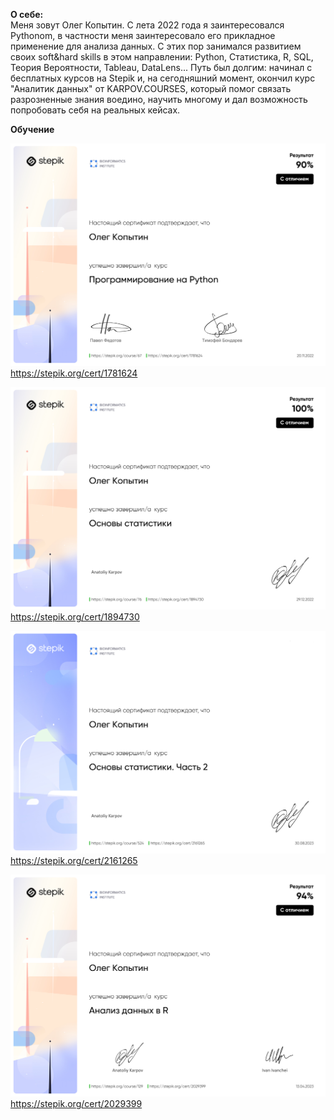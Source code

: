 **О себе:**  
Меня зовут Олег Копытин. С лета 2022 года я заинтересовался Pythonom, в частности меня заинтересовало его прикладное применение для анализа данных. 
С этих пор занимался развитием своих soft&hard skills в этом направлении: Python, Статистика, R, SQL, Теория Вероятности, Tableau, DataLens... 
Путь был долгим: начинал с бесплатных курсов на Stepik и, на сегодняшний момент, окончил курс "Аналитик данных" от KARPOV.COURSES, который помог связать 
разрозненные знания воедино, научить многому и дал возможность попробовать себя на реальных кейсах.

**Обучение**


![Сертификат Python](https://github.com/Olegoko/Olegoko/blob/main/stepik-certificate-67-d55b0c9.jpg)
https://stepik.org/cert/1781624

![Сертификат Статистика](https://github.com/Olegoko/Olegoko/blob/main/stepik-certificate-76-fcf3719.jpg)
https://stepik.org/cert/1894730

![Сертификат Статистика.Часть2](https://github.com/Olegoko/Olegoko/blob/main/stepik-certificate-524-0a78f57.jpg)
https://stepik.org/cert/2161265

![Сертификат R](https://github.com/Olegoko/Olegoko/blob/main/stepik-certificate-129-c8bfc9e.jpg)
https://stepik.org/cert/2029399










<!---
Olegoko/Olegoko is a ✨ special ✨ repository because its `README.md` (this file) appears on your GitHub profile.
You can click the Preview link to take a look at your changes.
--->
